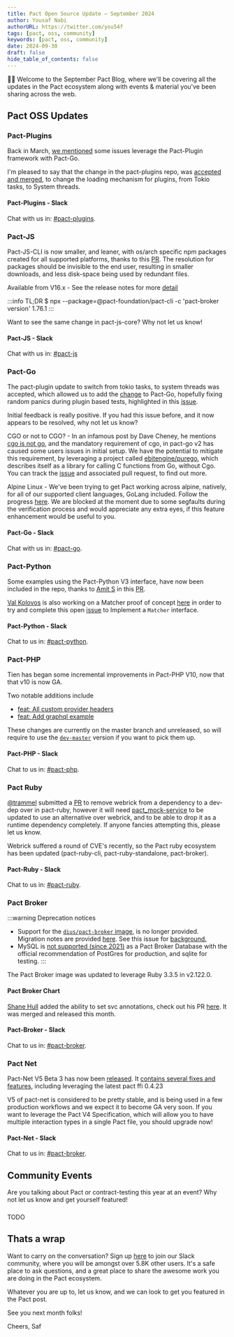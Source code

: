 ```yaml
---
title: Pact Open Source Update — September 2024
author: Yousaf Nabi
authorURL: https://twitter.com/you54f
tags: [pact, oss, community]
keywords: [pact, oss, community]
date: 2024-09-30
draft: false
hide_table_of_contents: false
---
```


👋🏽 Welcome to the September Pact Blog, where we'll be covering all the updates in the Pact ecosystem along with events & material you've been sharing across the web.

## Pact OSS Updates

### Pact-Plugins

Back in March, [we mentioned](https://docs.pact.io/blog/2024/07/30/pact-open-source-update-july-2024#pact-go) some issues leverage the Pact-Plugin framework with Pact-Go.

I'm pleased to say that the change in the pact-plugins repo, was [accepted and merged](https://github.com/pact-foundation/pact-plugins/pull/69), to change the loading mechanism for plugins, from Tokio tasks, to System threads.

#### Pact-Plugins - Slack

Chat with us in: [#pact-plugins](https://pact-foundation.slack.com/archives/CA2S7E6KC).

### Pact-JS

Pact-JS-CLI is now smaller, and leaner, with os/arch specific npm packages created for all
supported platforms, thanks to this [PR](https://github.com/pact-foundation/pact-js-cli/pull/14). The resolution for packages should be invisible to the end user, resulting in smaller downloads, and less disk-space being used by redundant files.

Available from V16.x - See the release notes for more [detail](https://github.com/pact-foundation/pact-js-cli/releases/tag/v16.0.0)

:::info TL;DR
    $ npx --package=@pact-foundation/pact-cli -c 'pact-broker version'
    1.76.1
:::

Want to see the same change in pact-js-core? Why not let us know!

#### Pact-JS - Slack

Chat with us in: [#pact-js](https://pact-foundation.slack.com/archives/C9VBGLUM9)

### Pact-Go

The pact-plugin update to switch from tokio tasks, to system threads was accepted, which allowed us to add the [change](https://github.com/pact-foundation/pact-go/pull/451) to Pact-Go, hopefully fixing random panics during plugin based tests, highlighted in this [issue](https://github.com/pact-foundation/pact-go/issues/269).

Initial feedback is really positive. If you had this issue before, and it now appears to be resolved, why not let us know?

CGO or not to CGO? - In an infamous post by Dave Cheney, he mentions [cgo is not go](https://dave.cheney.net/2016/01/18/cgo-is-not-go), and the mandatory requirement of cgo, in pact-go v2 has caused some users issues in initial setup. We have the potential to mitigate this requirement, by leveraging a project called [ebitengine/purego](https://github.com/ebitengine/purego), which describes itself as a library for calling C functions from Go, without Cgo. You can track the [issue](https://github.com/pact-foundation/pact-go/issues/452) and associated pull request, to find out more.

Alpine Linux - We've been trying to get Pact working across alpine, natively, for all of our supported client languages, GoLang included. Follow the progress [here](https://github.com/pact-foundation/pact-go/issues/453). We are blocked at the moment due to some segfaults during the verification process and would appreciate any extra eyes, if this feature enhancement would be useful to you.

#### Pact-Go - Slack

Chat with us in: [#pact-go](https://pact-foundation.slack.com/archives/C9UTHTFFB).

### Pact-Python

Some examples using the Pact-Python V3 interface, have now been included in the repo, thanks to [Amit S](https://github.com/amit828as) in this [PR](https://github.com/pact-foundation/pact-python/pull/783).

[Val Kolovos](https://github.com/valkolovos) is also working on a Matcher proof of concept [here](https://github.com/pact-foundation/pact-python/pull/761) in order to try and complete this open [issue](https://github.com/pact-foundation/pact-python/issues/746) to Implement a `Matcher` interface.

#### Pact-Python - Slack

Chat to us in: [#pact-python](https://pact-foundation.slack.com/archives/C9VECUP6E).

### Pact-PHP

Tien has began some incremental improvements in Pact-PHP V10, now that that v10 is now GA.

Two notable additions include

- [feat: All custom provider headers](https://github.com/pact-foundation/pact-php/pull/627)
- [feat: Add graphql example](https://github.com/pact-foundation/pact-php/pull/634)

These changes are currently on the master branch and unreleased, so will require to use the [`dev-master`](https://packagist.org/packages/pact-foundation/pact-php#dev-master) version if you want to pick them up.

#### Pact-PHP - Slack

Chat to us in: [#pact-php](https://pact-foundation.slack.com/archives/C9W94PXPY).

### Pact Ruby

[@trammel](https://github.com/trammel) submitted a [PR](https://github.com/pact-foundation/pact-ruby/pull/322) to remove webrick from a dependency to a dev-dep over in pact-ruby, however it will need [pact_mock-service](https://github.com/pact-foundation/pact-mock_service) to be updated to use an alternative over webrick, and to be able to drop it as a runtime dependency completely. If anyone fancies attempting this, please let us know.

Webrick suffered a round of CVE's recently, so the Pact ruby ecosystem has been updated (pact-ruby-cli, pact-ruby-standalone, pact-broker).

#### Pact-Ruby - Slack

Chat to us in: [#pact-ruby](https://pact-foundation.slack.com/archives/C9VHVEDE1).

### Pact Broker

:::warning Deprecation notices

- Support for the [`dius/pact-broker` image](https://github.com/DiUS/pact_broker-docker), is no longer provided. Migration notes are provided [here](https://docs.pact.io/pact_broker/docker_images/pactfoundation#migrating-from-the-diuspact-broker-image). See this issue for [background.](https://github.com/pact-foundation/docs.pact.io/issues/242)
- MySQL is [not supported (since 2021)](https://github.com/pact-foundatio/pact_broker?tab=readme-ov-file#rolling-your-own) as a Pact Broker Database with the official recommendation of PostGres for production, and sqlite for testing.
:::

The Pact Broker image was updated to leverage Ruby 3.3.5 in v2.122.0.

#### Pact Broker Chart

[Shane Hull](https://github.com/shanehull) added the ability to set svc annotations, check out his PR [here](https://github.com/pact-foundation/pact-broker-chart/pull/88). It was merged and released this month.

#### Pact-Broker - Slack

Chat to us in: [#pact-broker](https://pact-foundation.slack.com/archives/C9VPNUJR2).

### Pact Net

Pact-Net V5 Beta 3 has now been [released](https://github.com/pact-foundation/pact-net/releases/tag/5.0.0-beta.3). It [contains several fixes and features](https://github.com/pact-foundation/pact-net/milestone/5?closed=1), including leveraging the latest pact ffi 0.4.23

V5 of pact-net is considered to be pretty stable, and is being used in a few production workflows and we expect it to become GA very soon. If you want to leverage the Pact V4 Specification, which will allow you to have multiple interaction types in a single Pact file, you should upgrade now! 

#### Pact-Net - Slack

Chat to us in: [#pact-broker](https://pact-foundation.slack.com/archives/C9UTHV2AD).

## Community Events

Are you talking about Pact or contract-testing this year at an event? Why not let us know and get yourself featured!

### 

TODO

## Thats a wrap

Want to carry on the conversation? Sign up [here](https://slack.pact.io/) to join our Slack community, where you will be amongst over 5.8K other users. It's a safe place to ask questions, and a great place to share the awesome work you are doing in the Pact ecosystem.

Whatever you are up to, let us know, and we can look to get you featured in the Pact post.

See you next month folks!

Cheers,
Saf
